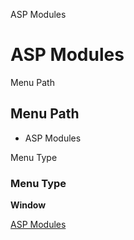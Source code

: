 
ASP Modules
# ASP Modules



Menu Path
## Menu Path



- ASP Modules

Menu Type
### Menu Type

**Window**


[ASP Modules](../../functional-guide/window/window-asp-modules.md)
